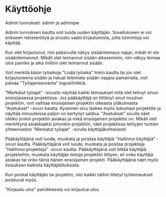 # Käyttöohje

Admin tunnukset: admin ja adminpw

Admin tunnuksen kautta voit luoda uuden käyttäjän.
Sovellukseen ei voi erikseen rekisteröityä ja sivusto vaatii kirjautumista, jotta toimintoja voi käyttää.

Kun olet kirjautunut, niin pääsivulla näkyy sisäänleimaus nappi, mikäli et ole sisäänleimannut. Mikäli olet leimannut sisään aikasemmin, niin näkyy leimaa ulos painike ja aika milloin olet leimannut sisään.

Voit merkitä käsin työaikoja "Lisää työaika" linkin kautta tai jos olet kirjautuneena sisään ja haluat leleimata sisään nappia painamalla, voit painaa "Työajanseuranta" logoa/linkkiä.

"Merkatut työajat" -sivusto näyttää kaikki leimaukset mitä olet tehnyt sinun ensisijaisessa projektissa.
Jos pääkäyttäjä on liittänyt sinut muuhun projektiin, voit vaihtaa ensisijaisen projektin oikeasta yläkulmasta "Asetukset" -sivun kautta. Kyseinen sivu laskee myös liukumasi projektille ja näyttää minuuteissa paljon on kertynyt saldoa.
"Asetukset" sivulla näet oletko jonkin projektin asiakas ja mikä ensisijainen projektisi on.
Mikäli olet merkittynä asiakkaaksi johonkin projektiin, näet projektissa tehtyjen tuntien yhteenvedon "Merkatut työajat" -sivulla käyttäjäkohtaisesti.

Pääkäyttäjänä voit luoda, muokata ja poistaa käyttäjiä "Hallinnoi käyttäjiä" -sivun kautta.
Pääkäyttäjänä voit luoda, muokata ja poistaa projekteja "Hallinnoi projekteja" -sivun kautta.
Pääkäyttäjänä voit liittää käyttäjiä projekteihin, muokata käyttäjän tietoja projektiin liittyen, eli onko käyttäjä asiakas tai onko tämä hänen ensisijainen projekti. Pääkäyttäjänä näet myös listauksen kaikista käyttäjäliitoksista.

Kun poistat käyttäjän tai projektin, niin kaikki näihin liitetyt työleimaukset poistuvat myös.

"Kirjaudu ulos" painikkeesta voi kirjautua ulos.
